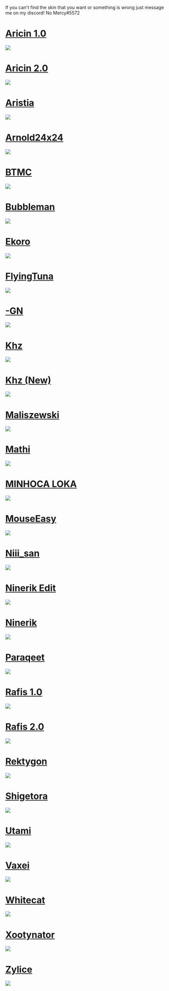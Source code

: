 If you can't find the skin that you want or something is wrong just message me on my discord! No Mercy#5572

# [Aricin 1.0](https://drive.google.com/file/d/1KhCqh1nx97Dix8GfG2RUjzGoCCLLfIDW/view?usp=sharing)
![](https://osu.ppy.sh/ss/18045397/3230)

# [Aricin 2.0](https://drive.google.com/file/d/1uDmjkTZdyfl_BXgLBzmkiWPp2GSb3c91/view?usp=sharing)
![](https://osu.ppy.sh/ss/18045396/5b8a)

# [Aristia](https://drive.google.com/file/d/1AhZO3s7CJntrt6ieNYhcvNz2VUABAizR/view?usp=sharing)
![](https://osu.ppy.sh/ss/18045474/5427)

# [Arnold24x24](https://drive.google.com/file/d/1l1Nlj5sJPIqNr3iLtfnym088AhAYyM-_/view?usp=sharing)
![](https://osu.ppy.sh/ss/18045476/f49b)

# [BTMC](https://drive.google.com/file/d/1JfSnTEwVxMIctHAPg2cxogJscecDef6H/view?usp=sharing)
![](https://osu.ppy.sh/ss/18045480/4237)

# [Bubbleman](https://drive.google.com/file/d/1tSOtZIBlgyQ6KnHjNhC_2K5FUqpxs1WX/view?usp=sharing)
![](https://osu.ppy.sh/ss/18045481/a428)

# [Ekoro](https://drive.google.com/file/d/1PvbL8Wr53ZHKspnjq5f_rzOr5a2zPvqX/view?usp=sharing)
![](https://osu.ppy.sh/ss/18045595/6fed)

# [FlyingTuna](https://drive.google.com/file/d/1s-xG1Jmk6aKoA8RwikDWgyNvnFLEndjC/view?usp=sharing)
![](https://osu.ppy.sh/ss/18045488/ea29)

# [-GN](https://drive.google.com/file/d/1yOwyeX1jL5-8HiMSPTrYoC5wNb1_dFpO/view?usp=sharing)
![](https://osu.ppy.sh/ss/18045490/0543)

# [Khz](https://drive.google.com/file/d/1pR2U7hvkc7NKFif2EZ12gAPhSUTBnSjM/view?usp=sharing)
![](https://osu.ppy.sh/ss/18045494/c3ae)

# [Khz (New)](https://drive.google.com/file/d/1Ygm-hm0sXVZi77BmZe3DKIbEp1D0PfCO/view?usp=sharing)
![](https://osu.ppy.sh/ss/18045559/4423)
# [Maliszewski](https://drive.google.com/file/d/1a2kLe9eZspX8hmucQ5LQ2Bkla_JIUWXd/view?usp=sharing)
![](https://osu.ppy.sh/ss/18045498/e207)
# [Mathi](https://drive.google.com/file/d/133F5UIMpZuj05A-IRn787Xln3mPkVDj2/view?usp=sharing)
![](https://osu.ppy.sh/ss/18045500/a58a)
# [MINHOCA LOKA](https://drive.google.com/file/d/1PgOfrVpb2wJkCyzsHNxjfZ287jWcJ8Hq/view?usp=sharing)
![](https://osu.ppy.sh/ss/18045502/bebf)
# [MouseEasy](https://drive.google.com/file/d/1x4ol1cwEdQJUoxuJ-KgV5hQ4KVXleuf3/view?usp=sharing)
![](https://osu.ppy.sh/ss/18045505/849e)
# [Niii_san](https://drive.google.com/file/d/1uBJvTjjRajho3_BQYPJzq-35rfixBRji/view?usp=sharing)
![](https://osu.ppy.sh/ss/18045507/6d06)
# [Ninerik Edit](https://drive.google.com/file/d/1l1Nlj5sJPIqNr3iLtfnym088AhAYyM-_/view?usp=sharing)
![](https://osu.ppy.sh/ss/18045493/96a6)
# [Ninerik](https://drive.google.com/file/d/1esNIp7wtmotUnxmxEhSe3q9KHUmXU9jo/view?usp=sharing)
![](https://osu.ppy.sh/ss/18045509/8e2a)
# [Paraqeet](https://drive.google.com/file/d/1dIOX43xQesWXargtNLVkZy2Nwb8vb_pS/view?usp=sharing)
![](https://osu.ppy.sh/ss/18045510/145b)
# [Rafis 1.0](https://drive.google.com/file/d/1dG6Su__l6rogjZZhSfp94-bUVhGAIhV0/view?usp=sharing)
![](https://osu.ppy.sh/ss/18045511/3b6e)
# [Rafis 2.0](https://drive.google.com/file/d/1t4sS93t4mN_q_Uqfkm8qYriSI627Haou/view?usp=sharing)
![](https://osu.ppy.sh/ss/18045512/31a6)
# [Rektygon](https://drive.google.com/file/d/1B1pSqhrHR59cCAc-0mYz-1PSPSyaaOGR/view?usp=sharing)
![](https://osu.ppy.sh/ss/18045514/e03a)
# [Shigetora](https://drive.google.com/file/d/1wkNJ3FLwwwgpqLH9nJ12gwSKQgYXVXG7/view?usp=sharing)
![](https://osu.ppy.sh/ss/18045516/7144)
# [Utami](https://drive.google.com/file/d/1QKGcHwBt41nyfmLFX7WkcvBAivz7YpMA/view?usp=sharing)
![](https://osu.ppy.sh/ss/18045519/4d40)
# [Vaxei](https://drive.google.com/file/d/13z4OP_uzRASo26Jn-wcafbfvi157yA6m/view?usp=sharing)
![](https://osu.ppy.sh/ss/18045522/796d)
# [Whitecat](https://drive.google.com/file/d/1zMtwnfah3v089GmAadGQO1kl9VVPw_-d/view?usp=sharing)
![](https://osu.ppy.sh/ss/18045530/eb52)
# [Xootynator](https://drive.google.com/file/d/1cLTjtdeD7is_58-IbGHbWeuarNi1zEa9/view?usp=sharing)
![](https://osu.ppy.sh/ss/18045597/90c3)
# [Zylice](https://drive.google.com/file/d/1ilLZFhnutTNp_sfzzi8vlEWlLx-N2P2_/view?usp=sharing)
![](https://osu.ppy.sh/ss/18045531/3531)
